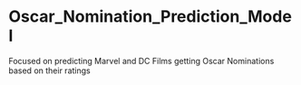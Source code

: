# Oscar_Nomination_Prediction_Model
Focused on predicting Marvel and DC Films getting Oscar Nominations based on their ratings
